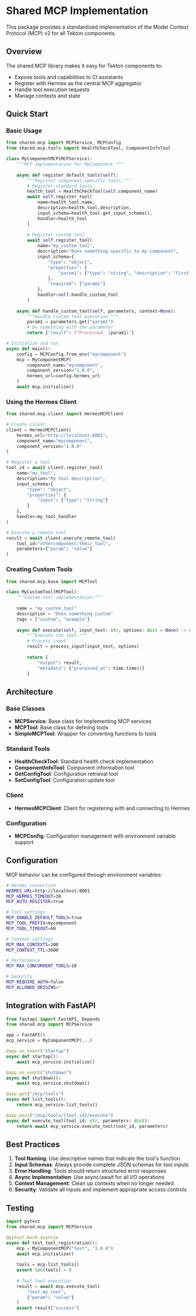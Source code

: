# Shared MCP Implementation

This package provides a standardized implementation of the Model Context Protocol (MCP) v2 for all Tekton components.

## Overview

The shared MCP library makes it easy for Tekton components to:
- Expose tools and capabilities to CI assistants
- Register with Hermes as the central MCP aggregator
- Handle tool execution requests
- Manage contexts and state

## Quick Start

### Basic Usage

```python
from shared.mcp import MCPService, MCPConfig
from shared.mcp.tools import HealthCheckTool, ComponentInfoTool

class MyComponentMCP(MCPService):
    """MCP implementation for MyComponent."""
    
    async def register_default_tools(self):
        """Register component-specific tools."""
        # Register standard tools
        health_tool = HealthCheckTool(self.component_name)
        await self.register_tool(
            name=health_tool.name,
            description=health_tool.description,
            input_schema=health_tool.get_input_schema(),
            handler=health_tool
        )
        
        # Register custom tool
        await self.register_tool(
            name="my_custom_tool",
            description="Does something specific to my component",
            input_schema={
                "type": "object",
                "properties": {
                    "param1": {"type": "string", "description": "First parameter"}
                },
                "required": ["param1"]
            },
            handler=self.handle_custom_tool
        )
    
    async def handle_custom_tool(self, parameters, context=None):
        """Handle custom tool execution."""
        param1 = parameters.get("param1")
        # Do something with the parameter
        return {"result": f"Processed: {param1}"}

# Initialize and run
async def main():
    config = MCPConfig.from_env("mycomponent")
    mcp = MyComponentMCP(
        component_name="mycomponent",
        component_version="1.0.0",
        hermes_url=config.hermes_url
    )
    await mcp.initialize()
```

### Using the Hermes Client

```python
from shared.mcp.client import HermesMCPClient

# Create client
client = HermesMCPClient(
    hermes_url="http://localhost:8001",
    component_name="mycomponent",
    component_version="1.0.0"
)

# Register a tool
tool_id = await client.register_tool(
    name="my_tool",
    description="My tool description",
    input_schema={
        "type": "object",
        "properties": {
            "input": {"type": "string"}
        }
    },
    handler=my_tool_handler
)

# Execute a remote tool
result = await client.execute_remote_tool(
    tool_id="othercomponent.their_tool",
    parameters={"param": "value"}
)
```

### Creating Custom Tools

```python
from shared.mcp.base import MCPTool

class MyCustomTool(MCPTool):
    """Custom tool implementation."""
    
    name = "my_custom_tool"
    description = "Does something custom"
    tags = ["custom", "example"]
    
    async def execute(self, input_text: str, options: dict = None) -> dict:
        """Execute the tool."""
        # Process input
        result = process_input(input_text, options)
        
        return {
            "output": result,
            "metadata": {"processed_at": time.time()}
        }
```

## Architecture

### Base Classes

- **MCPService**: Base class for implementing MCP services
- **MCPTool**: Base class for defining tools
- **SimpleMCPTool**: Wrapper for converting functions to tools

### Standard Tools

- **HealthCheckTool**: Standard health check implementation
- **ComponentInfoTool**: Component information tool
- **GetConfigTool**: Configuration retrieval tool
- **SetConfigTool**: Configuration update tool

### Client

- **HermesMCPClient**: Client for registering with and connecting to Hermes

### Configuration

- **MCPConfig**: Configuration management with environment variable support

## Configuration

MCP behavior can be configured through environment variables:

```bash
# Hermes connection
HERMES_URL=http://localhost:8001
MCP_HERMES_TIMEOUT=30
MCP_AUTO_REGISTER=true

# Tool settings
MCP_ENABLE_DEFAULT_TOOLS=true
MCP_TOOL_PREFIX=mycomponent
MCP_TOOL_TIMEOUT=60

# Context settings
MCP_MAX_CONTEXTS=100
MCP_CONTEXT_TTL=3600

# Performance
MCP_MAX_CONCURRENT_TOOLS=10

# Security
MCP_REQUIRE_AUTH=false
MCP_ALLOWED_ORIGINS=*
```

## Integration with FastAPI

```python
from fastapi import FastAPI, Depends
from shared.mcp import MCPService

app = FastAPI()
mcp_service = MyComponentMCP(...)

@app.on_event("startup")
async def startup():
    await mcp_service.initialize()

@app.on_event("shutdown")
async def shutdown():
    await mcp_service.shutdown()

@app.get("/mcp/tools")
async def list_tools():
    return mcp_service.list_tools()

@app.post("/mcp/tools/{tool_id}/execute")
async def execute_tool(tool_id: str, parameters: dict):
    return await mcp_service.execute_tool(tool_id, parameters)
```

## Best Practices

1. **Tool Naming**: Use descriptive names that indicate the tool's function
2. **Input Schemas**: Always provide complete JSON schemas for tool inputs
3. **Error Handling**: Tools should return structured error responses
4. **Async Implementation**: Use async/await for all I/O operations
5. **Context Management**: Clean up contexts when no longer needed
6. **Security**: Validate all inputs and implement appropriate access controls

## Testing

```python
import pytest
from shared.mcp import MCPService

@pytest.mark.asyncio
async def test_tool_registration():
    mcp = MyComponentMCP("test", "1.0.0")
    await mcp.initialize()
    
    tools = mcp.list_tools()
    assert len(tools) > 0
    
    # Test tool execution
    result = await mcp.execute_tool(
        "test.my_tool",
        {"param": "value"}
    )
    assert result["success"]
```